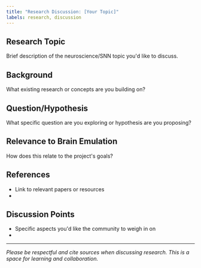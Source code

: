 ```yaml
---
title: "Research Discussion: [Your Topic]"
labels: research, discussion
---
```


## Research Topic
Brief description of the neuroscience/SNN topic you'd like to discuss.

## Background
What existing research or concepts are you building on?

## Question/Hypothesis
What specific question are you exploring or hypothesis are you proposing?

## Relevance to Brain Emulation
How does this relate to the project's goals?

## References
- Link to relevant papers or resources
- 

## Discussion Points
- Specific aspects you'd like the community to weigh in on
- 

---

*Please be respectful and cite sources when discussing research. This is a space for learning and collaboration.*